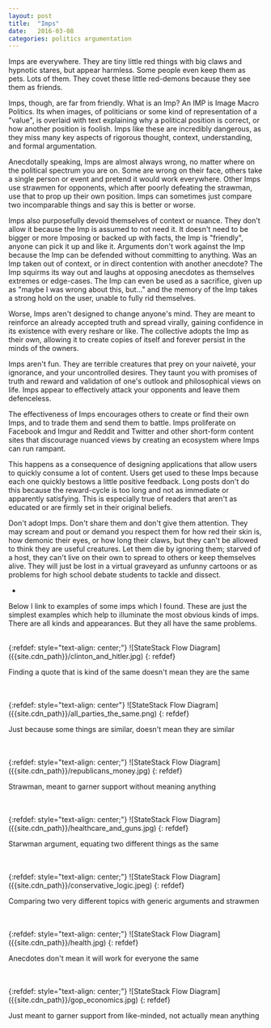 ```yaml
---
layout: post
title:  "Imps"
date:   2016-03-08
categories: politics argumentation
---
```


Imps are everywhere. They are tiny little red things with big claws and hypnotic stares, but appear harmless. Some people even keep them as pets. Lots of them. They covet these little red-demons because they see them as friends.

Imps, though, are far from friendly. What is an Imp? An IMP is Image Macro Politics. Its when images, of politicians or some kind of representation of a "value", is overlaid with text explaining why a political position is correct, or how another position is foolish. Imps like these are incredibly dangerous, as they miss many key aspects of rigorous thought, context, understanding, and formal argumentation.

Anecdotally speaking, Imps are almost always wrong, no matter where on the political spectrum you are on. Some are wrong on their face, others take a single person or event and pretend it would work everywhere. Other Imps use strawmen for opponents, which after poorly defeating the strawman, use that to prop up their own position. Imps can sometimes just compare two incomparable things and say this is better or worse.

Imps also purposefully devoid themselves of context or nuance. They don't allow it because the Imp is assumed to not need it. It doesn't need to be bigger or more Imposing or backed up with facts, the Imp is "friendly", anyone can pick it up and like it. Arguments don't work against the Imp because the Imp can be defended without committing to anything. Was an Imp taken out of context, or in direct contention with another anecdote? The Imp squirms its way out and laughs at opposing anecdotes as themselves extremes or edge-cases. The Imp can even be used as a sacrifice, given up as "maybe I was wrong about this, but..." and the memory of the Imp takes a strong hold on the user, unable to fully rid themselves.

Worse, Imps aren't designed to change anyone's mind. They are meant to reinforce an already accepted truth and spread virally, gaining confidence in its existence with every reshare or like. The collective adopts the Imp as their own, allowing it to create copies of itself and forever persist in the minds of the owners.

Imps aren't fun. They are terrible creatures that prey on your naiveté, your ignorance, and your uncontrolled desires. They taunt you with promises of truth and reward and validation of one's outlook and philosophical views on life. Imps appear to effectively attack your opponents and leave them defenceless.

The effectiveness of Imps encourages others to create or find their own Imps, and to trade them and send them to battle. Imps proliferate on Facebook and Imgur and Reddit and Twitter and other short-form content sites that discourage nuanced views by creating an ecosystem where Imps can run rampant.

This happens as a consequence of designing applications that allow users to quickly consume a lot of content. Users get used to these Imps because each one quickly bestows a little positive feedback. Long posts don't do this because the reward-cycle is too long and not as immediate or apparently satisfying. This is especially true of readers that aren't as educated or are firmly set in their original beliefs.

Don't adopt Imps. Don't share them and don't give them attention. They may scream and pout or demand you respect them for how red their skin is, how demonic their eyes, or how long their claws, but they can't be allowed to think they are useful creatures. Let them die by ignoring them; starved of a host, they can't live on their own to spread to others or keep themselves alive. They will just be lost in a virtual graveyard as unfunny cartoons or as problems for high school debate students to tackle and dissect.

-

Below I link to examples of some imps which I found. These are just the simplest examples which help to illuminate the most obvious kinds of imps. There are all kinds and appearances. But they all have the same problems.

<br />
{:refdef: style="text-align: center;"}
![StateStack Flow Diagram]({{site.cdn_path}}/clinton_and_hitler.jpg)
{: refdef}
<p class="caption">Finding a quote that is kind of the same doesn't mean they are the same</p>
<br />

<br />
{:refdef: style="text-align: center"}
![StateStack Flow Diagram]({{site.cdn_path}}/all_parties_the_same.png)
{: refdef}
<p class="caption">Just because some things are similar, doesn't mean they are similar</p>
<br />

<br />
{:refdef: style="text-align: center;"}
![StateStack Flow Diagram]({{site.cdn_path}}/republicans_money.jpg)
{: refdef}
<p class="caption">Strawman, meant to garner support without meaning anything</p>
<br />


<br />
{:refdef: style="text-align: center;"}
![StateStack Flow Diagram]({{site.cdn_path}}/healthcare_and_guns.jpg)
{: refdef}
<p class="caption">Starwman argument, equating two different things as the same</p>
<br />

<br />
{:refdef: style="text-align: center;"}
![StateStack Flow Diagram]({{site.cdn_path}}/conservative_logic.jpeg)
{: refdef}
<p class="caption">Comparing two very different topics with generic arguments and strawmen</p>
<br />

<br />
{:refdef: style="text-align: center;"}
![StateStack Flow Diagram]({{site.cdn_path}}/health.jpg)
{: refdef}
<p class="caption">Anecdotes don't mean it will work for everyone the same</p>
<br />

<br />
{:refdef: style="text-align: center;"}
![StateStack Flow Diagram]({{site.cdn_path}}/gop_economics.jpg)
{: refdef}
<p class="caption">Just meant to garner support from like-minded, not actually mean anything</p>
<br />